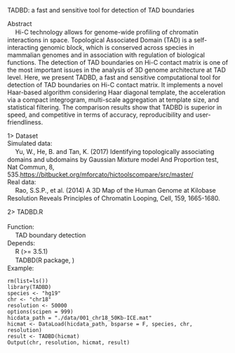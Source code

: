 TADBD: a fast and sensitive tool for detection of TAD boundaries

Abstract<br>
 　 Hi-C technology allows for genome-wide profiling of chromatin interactions in space. Topological Associated Domain (TAD) is a self-interacting genomic block, which is conserved across species in mammalian genomes and in association with regulation of biological functions. The detection of TAD boundaries on Hi-C contact matrix is one of the most important issues in the analysis of 3D genome architecture at TAD level. Here, we present TADBD, a fast and sensitive computational tool for detection of TAD boundaries on Hi-C contact matrix. It implements a novel Haar-based algorithm considering Haar diagonal template, the acceleration via a compact integrogram, multi-scale aggregation at template size, and statistical filtering. The comparison results show that TADBD is superior in speed, and competitive in terms of accuracy, reproducibility and user-friendliness.<br>

1> Dataset<br>
 Simulated data:<br>
 　 Yu, W., He, B. and Tan, K. (2017) Identifying topologically associating domains and ubdomains by Gaussian Mixture model And Proportion     test, Nat Commun, 8, 535.https://bitbucket.org/mforcato/hictoolscompare/src/master/<br> 
 Real data:<br>
 　 Rao, S.S.P., et al. (2014) A 3D Map of the Human Genome at Kilobase Resolution Reveals Principles of Chromatin Looping, Cell, 159,         1665-1680.<br> 
		
2> TADBD.R<br>		
 Function:<br>
 　 TAD boundary detection<br> 
 Depends:<br>
 　 R (>= 3.5.1)<br>
 　 TADBD(R package, )<br>
 Example:
 
    rm(list=ls())
    library(TADBD)
    species <- "hg19"
    chr <- "chr18"
    resolution <- 50000
    options(scipen = 999)
    hicdata_path = "./data/001_chr18_50Kb-ICE.mat"
    hicmat <- DataLoad(hicdata_path, bsparse = F, species, chr, resolution)
    result <- TADBD(hicmat)
    Output(chr, resolution, hicmat, result)
         
